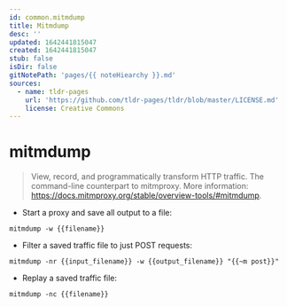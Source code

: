 ```yaml
---
id: common.mitmdump
title: Mitmdump
desc: ''
updated: 1642441815047
created: 1642441815047
stub: false
isDir: false
gitNotePath: 'pages/{{ noteHiearchy }}.md'
sources:
  - name: tldr-pages
    url: 'https://github.com/tldr-pages/tldr/blob/master/LICENSE.md'
    license: Creative Commons
---
```

# mitmdump

> View, record, and programmatically transform HTTP traffic.
> The command-line counterpart to mitmproxy.
> More information: <https://docs.mitmproxy.org/stable/overview-tools/#mitmdump>.

- Start a proxy and save all output to a file:

`mitmdump -w {{filename}}`

- Filter a saved traffic file to just POST requests:

`mitmdump -nr {{input_filename}} -w {{output_filename}} "{{~m post}}"`

- Replay a saved traffic file:

`mitmdump -nc {{filename}}`

